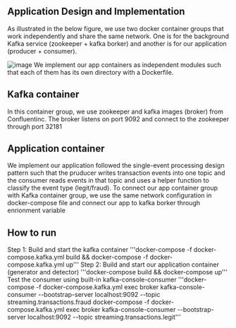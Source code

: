 ##  Application Design and Implementation
As illustrated in the below figure, we use two docker container groups that work independently and share the same network.
One is for the background Kafka service (zookeeper + kafka borker) and another is for our application (producer + consumer).

![image](https://user-images.githubusercontent.com/76958080/174341118-0fef3cd0-1210-4cae-a789-3cedf054374d.png)
We implement our app containers as independent modules such that each of them has its own directory with a Dockerfile. 

## Kafka container
In this container group, we use zookeeper and kafka images (broker) from Confluentinc. The broker listens on port 9092  and connect to the zookeeper through port 32181

## Application container
We implement our application followed the single-event processing design pattern such that the pruducer writes transaction events into one topic and the consumer reads events in that topic and uses a helper function to classify the event type (legit/fraud). To connect our app container group with Kafka container group, we use the same network configuration in docker-compose file and connect our app to kafka borker through enrionment variable

## How to run
Step 1: Build and start the kafka container
'''docker-compose -f docker-compose.kafka.yml build && docker-compose -f docker-compose.kafka.yml up'''
Step 2: Build and start our application container (generator and detector)
'''docker-compose build && docker-compose up'''
Test the consumer using built-in kafka-console-consumer
'''docker-compose -f docker-compose.kafka.yml exec broker kafka-console-consumer --bootstrap-server localhost:9092 --topic streaming.transactions.fraud
docker-compose -f docker-compose.kafka.yml exec broker kafka-console-consumer --bootstrap-server localhost:9092 --topic streaming.transactions.legit'''
